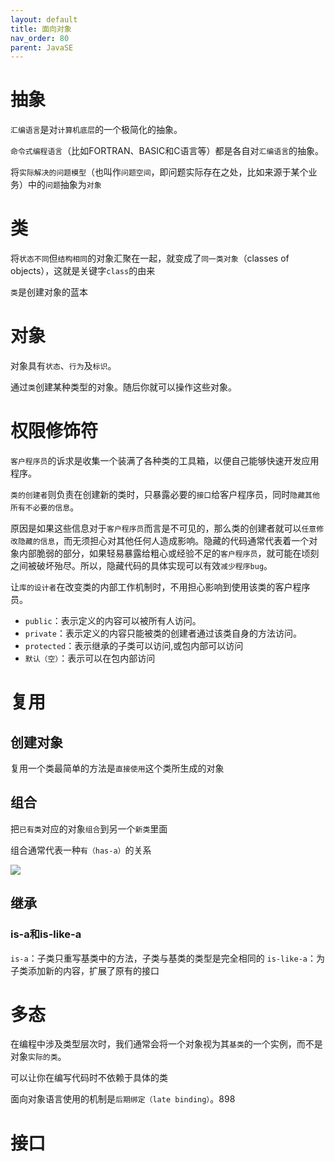 ```yaml
---
layout: default
title: 面向对象
nav_order: 80
parent: JavaSE
---
```


# 抽象

`汇编语言`是对`计算机底层`的一个极简化的抽象。

`命令式编程语言`（比如FORTRAN、BASIC和C语言等）都是各自对`汇编语言`的抽象。

将`实际解决的问题模型`（也叫作`问题空间`，即问题实际存在之处，比如来源于某个业务）中的`问题`抽象为`对象`

# 类

将`状态不同`但`结构相同`的对象汇聚在一起，就变成了`同一类对象`（classes of objects），这就是关键字`class`的由来

`类`是创建对象的蓝本

# 对象

对象具有`状态`、`行为`及`标识`。

通过`类`创建某种类型的对象。随后你就可以操作这些对象。

# 权限修饰符

`客户程序员`的诉求是收集一个装满了各种类的工具箱，以便自己能够快速开发应用程序。

`类的创建者`则负责在创建新的类时，只暴露必要的`接口`给客户程序员，同时`隐藏其他所有不必要的信息`。

原因是如果这些信息对于`客户程序员`而言是不可见的，那么类的创建者就可以`任意修改隐藏的信息`，而无须担心对其他任何人造成影响。隐藏的代码通常代表着一个对象内部脆弱的部分，如果轻易暴露给粗心或经验不足的`客户程序员`，就可能在顷刻之间被破坏殆尽。所以，隐藏代码的具体实现可以有效`减少程序bug`。

让`库的设计者`在改变类的内部工作机制时，不用担心影响到使用该类的客户程序员。

- `public`：表示定义的内容可以被所有人访问。
- `private`：表示定义的内容只能被类的创建者通过该类自身的方法访问。
- `protected`：表示继承的子类可以访问,或包内部可以访问
- `默认（空）`：表示可以在包内部访问

# 复用

## 创建对象

复用一个类最简单的方法是`直接使用`这个类所生成的对象

## 组合

把`已有类`对应的对象`组合`到另一个`新类`里面

组合通常代表一种`有（has-a）`的关系

![](https://cdn.jsdelivr.net/gh/guosonglu/images@master/blog-img/20220727222932.png)

## 继承

### is-a和is-like-a

`is-a`：子类只重写基类中的方法，子类与基类的类型是完全相同的
`is-like-a`：为子类添加新的内容，扩展了原有的接口

# 多态

在编程中涉及类型层次时，我们通常会将一个对象视为其`基类`的一个实例，而不是对象`实际的类`。

可以让你在编写代码时不依赖于具体的类

面向对象语言使用的机制是`后期绑定（late binding）`。898

# 接口




